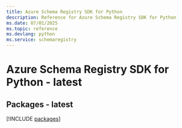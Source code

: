 ```yaml
---
title: Azure Schema Registry SDK for Python
description: Reference for Azure Schema Registry SDK for Python
ms.date: 07/01/2025
ms.topic: reference
ms.devlang: python
ms.service: schemaregistry
---
```

# Azure Schema Registry SDK for Python - latest
## Packages - latest
[!INCLUDE [packages](schema-registry-index.md)]